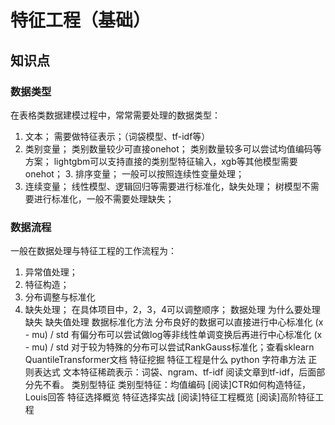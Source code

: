 # 特征工程（基础）
## 知识点
### 数据类型
在表格类数据建模过程中，常常需要处理的数据类型：
1. 文本；
需要做特征表示；（词袋模型、tf-idf等）
2. 类别变量；
类别数量较少可直接onehot；
类别数量较多可以尝试均值编码等方案；
lightgbm可以支持直接的类别型特征输入，xgb等其他模型需要onehot； 3. 排序变量；
一般可以按照连续性变量处理；
4. 连续变量；
线性模型、逻辑回归等需要进行标准化，缺失处理；
树模型不需要进行标准化，一般不需要处理缺失；
### 数据流程
一般在数据处理与特征工程的工作流程为：
1. 异常值处理；
2. 特征构造；
3. 分布调整与标准化
4. 缺失处理；
在具体项目中，2，3，4可以调整顺序；
数据处理
为什么要处理缺失
缺失值处理
数据标准化方法
分布良好的数据可以直接进行中心标准化 (x - mu) / std
有偏分布可以尝试做log等非线性单调变换后再进行中心标准化 (x - mu) / std
对于较为特殊的分布可以尝试RankGauss标准化；查看sklearn QuantileTransformer文档
特征挖掘
特征工程是什么
python 字符串方法
正则表达式
文本特征稀疏表示：词袋、ngram、tf-idf
阅读文章到tf-idf，后面部分先不看。
类别型特征
类别型特征：均值编码
[阅读]CTR如何构造特征，Louis回答
特征选择概览
特征选择实战
[阅读]特征工程概览
[阅读]高阶特征工程